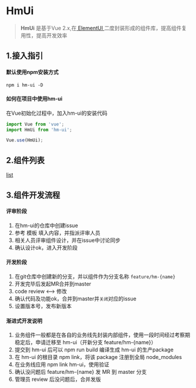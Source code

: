 # HmUi

> **HmUi** 是基于Vue 2.x,在[ ElementUI ](http://element.eleme.io/#/zh-CN/component/installation)二度封装形成的组件库，提高组件复用性，提高开发效率

## 1.接入指引

#### 默认使用npm安装方式

```shell
npm i hm-ui -D
```

#### 如何在项目中使用hm-ui
在Vue初始化过程中，加入hm-ui的安装代码

```javascript
import Vue from 'vue';
import HmUi from 'hm-ui';

Vue.use(HmUi);
```

## 2.组件列表
[list](../leftSideBar.md ':include')

## 3.组件开发流程
#### 评审阶段
1. 在hm-ui的仓库中创建issue
2. 参考 模板 填入内容，并指派评审人员
3. 相关人员评审组件设计，并在issue中讨论同步
4. 确认设计ok，进入开发阶段

#### 开发阶段
1. 在git仓库中创建新的分支，并以组件作为分支名称 `feature/hm-{name}`
2. 开发完毕后发起MR合并到master
3. code review <--> 修改
4. 确认代码及功能ok，合并到master并`关闭`对应的issue
5. 设置版本号，发布新版本

#### 渐进式开发说明
1. 业务组件一般都是在各自的业务线先封装内部组件，使用一段时间经过考察期稳定后，申请迁移至 hm-ui（开新分支 feature/hm-{name}）
2. 提交到 hm-ui 后可以 npm run build 编译生成 hm-ui 的生产package
3. 在 hm-ui 的根目录 npm link，将该 package 注册到全局 node_modules
4. 在业务线应用 npm link hm-ui，使用验证
5. 确认没问题后 feature/hm-{name} 发 MR 到 master 分支
6. 管理员 review 后没问题后，合并发版